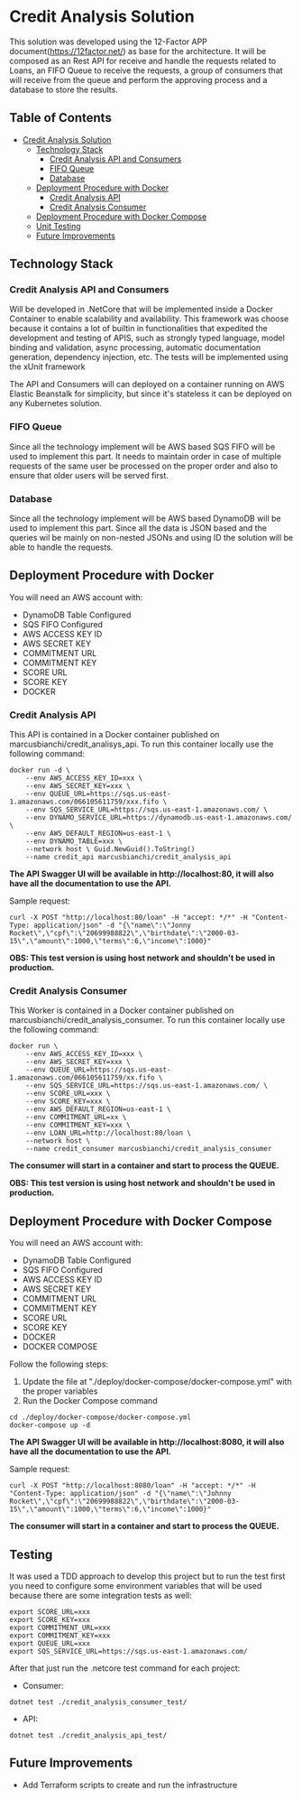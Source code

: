 # Credit Analysis Solution
This solution was developed using the 12-Factor APP document(https://12factor.net/) as base for the architecture. It will be composed as an Rest API for receive and handle the requests related to Loans, an FIFO Queue to receive the requests, a group of consumers that will receive from the queue and perform the approving process and a database to store the results.


## Table of Contents
- [Credit Analysis Solution](#credit-analysis-solution)
  * [Technology Stack](#technology-stack)
    + [Credit Analysis API and Consumers](#credit-analysis-api-and-consumers)
    + [FIFO Queue](#fifo-queue)
    + [Database](#database)
  * [Deployment Procedure with Docker](#deployment-procedure-with-docker)
    + [Credit Analysis API](#credit-analysis-api)
    + [Credit Analysis Consumer](#credit-analysis-consumer)
  * [Deployment Procedure with Docker Compose](#deployment-procedure-with-docker-compose)
  * [Unit Testing](#unit-testing)
  * [Future Improvements](#future-improvements)

## Technology Stack

### Credit Analysis API and Consumers
Will be developed in .NetCore that will be implemented inside a Docker Container to enable scalability and availability. This framework was choose because it contains a lot of builtin in functionalities that expedited the development and testing of APIS, such as strongly typed language, model binding and validation, async processing, automatic documentation generation, dependency injection, etc. The tests will be implemented using the xUnit framework

The API and Consumers will can deployed on a container running on AWS Elastic Beanstalk for simplicity, but since it's stateless it can be deployed on any Kubernetes solution.

### FIFO Queue
Since all the technology implement will be AWS based SQS FIFO will be used to implement this part. It needs to maintain order in case of multiple requests of the same user be processed on the proper order and also to ensure that older users will be served first.

### Database
Since all the technology implement will be AWS based DynamoDB will be used to implement this part. Since all the data is JSON based and the queries wil be mainly on non-nested JSONs and using ID the solution will be able to handle the requests.

## Deployment Procedure with Docker

You will need an AWS account with:
- DynamoDB Table Configured
- SQS FIFO Configured
- AWS ACCESS KEY ID
- AWS SECRET KEY
- COMMITMENT URL
- COMMITMENT KEY
- SCORE URL
- SCORE KEY
- DOCKER


### Credit Analysis API
This API is contained in a Docker container published on marcusbianchi/credit_analisys_api. To run this container locally use the following command:

```shell
docker run -d \
	--env AWS_ACCESS_KEY_ID=xxx \
	--env AWS_SECRET_KEY=xxx \
	--env QUEUE_URL=https://sqs.us-east-1.amazonaws.com/066105611759/xxx.fifo \
	--env SQS_SERVICE_URL=https://sqs.us-east-1.amazonaws.com/ \
	--env DYNAMO_SERVICE_URL=https://dynamodb.us-east-1.amazonaws.com/ \
	--env AWS_DEFAULT_REGION=us-east-1 \
	--env DYNAMO_TABLE=xxx \
	--network host \ Guid.NewGuid().ToString()
	--name credit_api marcusbianchi/credit_analysis_api
```

**The API Swagger UI will be available in http://localhost:80, it will also have all the documentation to use the API.**

Sample request:
```shell
curl -X POST "http://localhost:80/loan" -H "accept: */*" -H "Content-Type: application/json" -d "{\"name\":\"Jonny Rocket\",\"cpf\":\"20699988822\",\"birthdate\":\"2000-03-15\",\"amount\":1000,\"terms\":6,\"income\":1000}"
```

__OBS: This test version is using host network and shouldn't be used in production.__

### Credit Analysis Consumer
This Worker is contained in a Docker container published on marcusbianchi/credit_analysis_consumer. To run this container locally use the following command:

```shell
docker run \
	--env AWS_ACCESS_KEY_ID=xxx \
	--env AWS_SECRET_KEY=xxx \
	--env QUEUE_URL=https://sqs.us-east-1.amazonaws.com/066105611759/xx.fifo \
	--env SQS_SERVICE_URL=https://sqs.us-east-1.amazonaws.com/ \
	--env SCORE_URL=xxx \
	--env SCORE_KEY=xxx \
	--env AWS_DEFAULT_REGION=us-east-1 \
	--env COMMITMENT_URL=xx \
	--env COMMITMENT_KEY=xxx \
	--env LOAN_URL=http://localhost:80/loan \
	--network host \
	--name credit_consumer marcusbianchi/credit_analysis_consumer
```
**The consumer will start in a container and start to process the QUEUE.**

__OBS: This test version is using host network and shouldn't be used in production.__

## Deployment Procedure with Docker Compose

You will need an AWS account with:
- DynamoDB Table Configured
- SQS FIFO Configured
- AWS ACCESS KEY ID
- AWS SECRET KEY
- COMMITMENT URL
- COMMITMENT KEY
- SCORE URL
- SCORE KEY
- DOCKER
- DOCKER COMPOSE

Follow the following steps:
1. Update the file at "./deploy/docker-compose/docker-compose.yml" with the proper variables
2. Run the Docker Compose command
```shell
cd ./deploy/docker-compose/docker-compose.yml
docker-compose up -d
```

**The API Swagger UI will be available in http://localhost:8080, it will also have all the documentation to use the API.**

Sample request:
```shell
curl -X POST "http://localhost:8080/loan" -H "accept: */*" -H "Content-Type: application/json" -d "{\"name\":\"Johnny Rocket\",\"cpf\":\"20699988822\",\"birthdate\":\"2000-03-15\",\"amount\":1000,\"terms\":6,\"income\":1000}"
```

**The consumer will start in a container and start to process the QUEUE.**


## Testing	

It was used a TDD approach to develop this project but to run the test first you need to configure some environment variables that will be used because there are some integration tests as well:
```shell
export SCORE_URL=xxx
export SCORE_KEY=xxx
export COMMITMENT_URL=xxx
export COMMITMENT_KEY=xxx
export QUEUE_URL=xxx
export SQS_SERVICE_URL=https://sqs.us-east-1.amazonaws.com/
```

After that just run the .netcore test command for each project:
- Consumer:
```shell
dotnet test ./credit_analysis_consumer_test/
```
- API:
```shell
dotnet test ./credit_analysis_api_test/
```

## Future Improvements
- Add Terraform scripts to create and run the infrastructure
